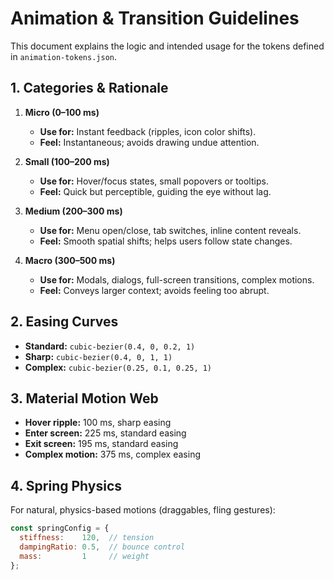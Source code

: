 # Animation & Transition Guidelines

This document explains the logic and intended usage for the tokens defined in `animation-tokens.json`.

## 1. Categories & Rationale

1. **Micro (0–100 ms)**
   - **Use for:** Instant feedback (ripples, icon color shifts).
   - **Feel:** Instantaneous; avoids drawing undue attention.

2. **Small (100–200 ms)**
   - **Use for:** Hover/focus states, small popovers or tooltips.
   - **Feel:** Quick but perceptible, guiding the eye without lag.

3. **Medium (200–300 ms)**
   - **Use for:** Menu open/close, tab switches, inline content reveals.
   - **Feel:** Smooth spatial shifts; helps users follow state changes.

4. **Macro (300–500 ms)**
   - **Use for:** Modals, dialogs, full-screen transitions, complex motions.
   - **Feel:** Conveys larger context; avoids feeling too abrupt.

## 2. Easing Curves

- **Standard:** `cubic-bezier(0.4, 0, 0.2, 1)`  
- **Sharp:**    `cubic-bezier(0.4, 0, 1, 1)`  
- **Complex:**  `cubic-bezier(0.25, 0.1, 0.25, 1)`

## 3. Material Motion Web

- **Hover ripple:**   100 ms, sharp easing  
- **Enter screen:**   225 ms, standard easing  
- **Exit screen:**    195 ms, standard easing  
- **Complex motion:** 375 ms, complex easing  

## 4. Spring Physics

For natural, physics-based motions (draggables, fling gestures):

```js
const springConfig = {
  stiffness:    120,  // tension
  dampingRatio: 0.5,  // bounce control
  mass:         1     // weight
};
